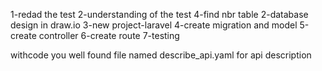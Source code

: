 1-redad the test
2-understanding of the test
4-find nbr table
2-database design in draw.io
3-new project-laravel
4-create migration and model
5-create controller
6-create route
7-testing

withcode you well found file named describe_api.yaml for api description
